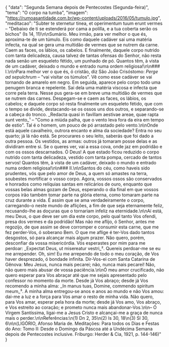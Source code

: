 {
  "data": "Segunda Semana depois de Pentecostes (Segunda-feira)",
  "tema": "O corpo na tumba",
  "imagem": "https://rumoasantidade.com.br/wp-content/uploads/2016/05/tumulo.jpg",
  "meditacao": "Subter te sternetur tinea, et operimentum tuum erunt vermes – \"Debaixo de ti se estenderá por cama a polilla, e a tua coberta serão os bichos\" (Is 14, 11)\n\nSumário. Meu irmão, para ver melhor o que és, aproxima-te de um túmulo. Eis como daquele cadáver sai uma matéria infecta, na qual se gera uma multidão de vermes que se nutrem da carne. Caem as faces, os lábios, os cabelos. E finalmente, daquele corpo nutrido com tanta delicadeza, causa talvez de tantas ofensas do Senhor, não resta nada senão um esqueleto fétido, um punhado de pó. Quantos têm, à vista de um cadáver, deixado o mundo e entrado numa ordem religiosa!\n\n### I.\n\nPara melhor ver o que és, ó cristão, diz São João Crisóstomo: _Perge ad sepulchrum_ – \"vai visitar os túmulos\". Vê como esse cadáver se vai tornando de amarelo em negro. Em seguida, aparece pelo corpo todo uma penugem branca e repelente. Sai dela uma matéria viscosa e infecta que corre pela terra. Nesse pus gera-se em breve uma multidão de vermes que se nutrem das carnes. Despegam-se e caem as faces, os lábios, os cabelos; e daquele corpo só resta finalmente um esqueleto fétido, que com o tempo se divide, destacando-se os ossos uns dos outros, e separando-se a cabeça do tronco. _Redacta quasi in favillam aestivae areae, quae rapta sunt vento_¹ – \"Como a miúda palha, que o vento leva fora da eira em tempo de estio\". Tal é o homem, um pouco de pó arrastado pelo vento.\n\nOnde está aquele cavalheiro, outrora encanto e alma da sociedade? Entra no seu quarto; já lá não está. Se procurares o seu leito, saberás que foi dado a outra pessoa. Os vestidos, as armas: outros já tomaram posse delas e as dividiram entre si. Se o queres ver, vai a essa cova, onde jaz em podridão e com os ossos descarnados. Ó Deus! A que estado ficou reduzido o corpo nutrido com tanta delicadeza, vestido com tanta pompa, cercado de tantos servos! Quantos têm, à vista de um cadáver, deixado o mundo e entrado numa ordem religiosa!\n\n### II.\n\nSantos do céu, como haveis sido prudentes, vós que pelo amor de Deus, a quem só amastes na terra, soubestes mortificar o vosso corpo. Agora, vossos ossos são conservados e honrados como relíquias santas em relicários de ouro, enquanto que vossas belas almas gozam de Deus, esperando o dia final em que vossos corpos irão também tomar parte na glória eterna, como tomaram parte na cruz durante a vida. É assim que se ama verdadeiramente o corpo, carregando-o neste mundo de aflições, a fim de que seja eternamente feliz, recusando-lhe as doçuras que o tornariam infeliz na eternidade.\n\nAí está, meu Deus, o que deve ser um dia este corpo, pelo qual tanto Vos ofendi, presa dos vermes e da podridão! Mas não me aflijo, ó Senhor, antes me regozijo, de que assim se deve corromper e consumir esta carne, que me fez perder-Vos, ó soberano Bem. O que me aflige é ter-Vos dado tantos desgostos, só para alcançar mais algum prazer. Não quero, porém, desconfiar da vossa misericórdia. Vós esperastes por mim para me perdoar: _Expectat Deus, ut misereatur vestri_². Quereis perdoar-me se eu me arrepender. Oh, sim! Eu me arrependo de todo o meu coração, de Vos haver desprezado, ó bondade infinita. Dir-Vos-ei com Santa Catarina de Gênova: Meu Jesus, nunca mais pecarei; não, nunca mais pecarei! Não, não quero mais abusar de vossa paciência.\n\nÓ meu amor crucificado, não quero esperar para Vos abraçar até que me sejais apresentado pelo confessor no momento da morte. Desde já Vos abraço; desde já Vos recomendo a minha alma: _In manus tuas, Domine, commendo spiritum meum_³. A minha alma entregou-se anos e anos ao mundo e não Vos amou: dai-me a luz e a força para Vos amar o resto de minha vida. Não quero, para Vos amar, esperar pela hora da morte; desde já Vos amo, Vos abraço, e Vos estreito ao coração; e prometo nunca mais abandonar-Vos.\n\n– Ó Virgem Santíssima, ligai-me a Jesus Cristo e alcançai-me a graça de nunca mais o perder.\n\nReferências:\n(1) Dn 2, 35\n(2) Is 30, 18\n(3) Sl 30, 6\n\n(LIGÓRIO, Afonso Maria de. Meditações: Para todos os Dias e Festas do Ano: Tomo II: Desde o Domingo da Páscoa até a Undécima Semana depois de Pentecostes inclusive. Friburgo: Herder & Cia, 1921, p. 144-146)"
}
